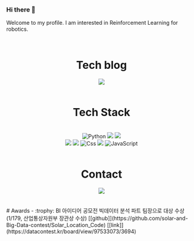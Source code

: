 ### Hi there 👋 
Welcome to my profile. I am interested in Reinforcement Learning for robotics. 

<br>
<div align='center'>
  <h1>Tech blog</h1>
  <a href='https://perconsi.tistory.com/'><img src ="https://img.shields.io/badge/Tistory-000000.svg?&style=flat-square&logo=Tistory&logoColor=white"/></a>
 </div>
 
 <br>
<div align='center'>
  <h1>Tech Stack</h1><br>
  <img alt="Python" src ="https://img.shields.io/badge/Python-3776AB.svg?&style=&logo=Python&logoColor=white"/>
  <img src="https://img.shields.io/badge/Pandas-150458?style=flat&logo=pandas&logoColor=white"/>
  <img src="https://img.shields.io/badge/tensorflow-FF6F00?style=flat&logo=tensorflow&logoColor=white"/><br>
  <img src="https://img.shields.io/badge/react-61DAFB?style=flat&logo=react&logoColor=black"> 
  <img src="https://img.shields.io/badge/node.js-339933?style=flat&logo=Node.js&logoColor=white">
  <img alt="Css" src ="https://img.shields.io/badge/CSS3-1572B6.svg?&style=flat&logo=CSS3&logoColor=white"/>
  <img src="https://img.shields.io/badge/Scikit-learn-F7931E?style=flat&logo=scikit-learn&logoColor=white"/>
  <img alt="JavaScript" src ="https://img.shields.io/badge/JavaScriipt-F7DF1E.svg?&style=flat&logo=JavaScript&logoColor=black"/>
</div>
 
<br>
<div align='center'>
  <h1>Contact</h1>
  <img src ="https://img.shields.io/badge/Gmail-EA4335.svg?&style=flat-squaare&logo=Gmail&logoColor=white"/>
</div>
<br><br>
# Awards
- :trophy: BI 아이디어 공모전 빅데이터 분석 파트 팀장으로 대상 수상 (1/179, 산업통상자원부 장관상 수상) [[github]](https://github.com/solar-and-Big-Data-contest/Solar_Location_Code) [[link]](https://datacontest.kr/board/view/97533073/3694)
